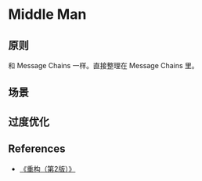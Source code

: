 # Middle Man


## 原则
和 Message Chains 一样。直接整理在  Message Chains 里。


## 场景


## 过度优化


## References
* [《重构（第2版）》](https://book.douban.com/subject/33400354/)


